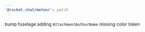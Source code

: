 ```yaml
---
'@rocket.chat/meteor': patch
---
```


bump fuselage adding `AttachmentAuthorName` missing color token
